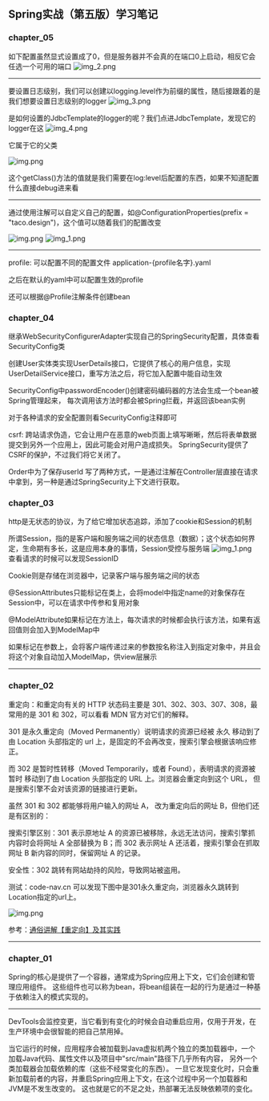 ## Spring实战（第五版）学习笔记

### chapter_05
如下配置虽然显式设置成了0，但是服务器并不会真的在端口0上启动，相反它会任选一个可用的端口
![img_2.png](images/img_2.png)

---

要设置日志级别，我们可以创建以logging.level作为前缀的属性，随后接跟着的是我们想要设置日志级别的logger
![img_3.png](images/img_3.png)

是如何设置的JdbcTemplate的logger的呢？我们点进JdbcTemplate，发现它的logger在这
![img_4.png](images/img_4.png)

它属于它的父类

![img.png](images/img_5.png)

这个getClass()方法的值就是我们需要在log:level后配置的东西，如果不知道配置什么直接debug进来看

---

通过使用注解可以自定义自己的配置，如@ConfigurationProperties(prefix = "taco.design")，这个值可以随着我们的配置改变

![img.png](images/img_6.png)
![img_1.png](images/img_7.png)

---

profile: 可以配置不同的配置文件 application-{profile名字}.yaml

之后在默认的yaml中可以配置生效的profile

还可以根据@Profile注解条件创建bean

### chapter_04

继承WebSecurityConfigurerAdapter实现自己的SpringSecurity配置，具体查看SecurityConfig类

创建User实体类实现UserDetails接口，它提供了核心的用户信息，实现UserDetailService接口，重写方法之后，将它加入配置中能自动生效

SecurityConfig中passwordEncoder()创建密码编码器的方法会生成一个bean被Spring管理起来，
每次调用该方法时都会被Spring拦截，并返回该bean实例

对于各种请求的安全配置则看SecurityConfig注释即可

csrf: 跨站请求伪造，它会让用户在恶意的web页面上填写晰晰，然后将表单数据提交到另外一个应用上，因此可能会对用户造成损失。
SpringSecurity提供了CSRF的保护，不过我们将它关闭了。

Order中为了保存userId 写了两种方式，一是通过注解在Controller层直接在请求中拿到，另一种是通过SpringSecurity上下文进行获取。

### chapter_03

http是无状态的协议，为了给它增加状态追踪，添加了cookie和Session的机制

所谓Session，指的是客户端和服务端之间的状态信息（数据）；这个状态如何界定，生命期有多长，这是应用本身的事情，Session受控与服务端
![img_1.png](images/img_1.png)
查看请求的时候可以发现SessionID

Cookie则是存储在浏览器中，记录客户端与服务端之间的状态

@SessionAttributes只能标记在类上，会将model中指定name的对象保存在Session中，可以在请求中传参和复用对象

@ModelAttribute如果标记在方法上，每次请求的时候都会执行该方法，如果有返回值则会加入到ModelMap中

如果标记在参数上，会将客户端传递过来的参数按名称注入到指定对象中，并且会将这个对象自动加入ModelMap，供view层展示

---

### chapter_02

重定向：和重定向有关的 HTTP 状态码主要是 301、302、303、307、308，最常用的是 301 和 302，可以看看 MDN 官方对它们的解释。

301 是永久重定向（Moved Permanently）说明请求的资源已经被 永久 移动到了由 Location 头部指定的 url 上，是固定的不会再改变，搜索引擎会根据该响应修正。

而 302 是暂时性转移（Moved Temporarily，或者 Found），表明请求的资源被 暂时 移动到了由 Location 头部指定的 URL 上。浏览器会重定向到这个 URL， 但是搜索引擎不会对该资源的链接进行更新。

虽然 301 和 302 都能够将用户输入的网址 A， 改为重定向后的网址 B，但他们还是有区别的：

搜索引擎区别：301 表示原地址 A 的资源已被移除，永远无法访问，搜索引擎抓内容时会将网址 A 全部替换为 B；而 302 表示网址 A 还活着，搜索引擎会在抓取网址 B 新内容的同时，保留网址 A 的记录。

安全性：302 跳转有网站劫持的风险，导致网站被盗用。

测试：code-nav.cn 可以发现下图中是301永久重定向，浏览器永久跳转到Location指定的url上。

![img.png](images/img.png)

参考：[通俗讲解【重定向】及其实践](https://zhuanlan.zhihu.com/p/367927954)

---

### chapter_01

Spring的核心是提供了一个容器，通常成为Spring应用上下文，它们会创建和管理应用组件。 
这些组件也可以称为bean，将bean组装在一起的行为是通过一种基于依赖注入的模式实现的。

---

DevTools会监控变更，当它看到有变化的时候会自动重启应用，仅用于开发，在生产环境中会很智能的把自己禁用掉。

当它运行的时候，应用程序会被加载到Java虚拟机两个独立的类加载器中，一个加载Java代码、属性文件以及项目中"src/main"路径下几乎所有内容，
另外一个类加载器会加载依赖的库（这些不经常变化的东西）。
一旦它发现变化时，只会重新加载前者的内容，并重启Spring应用上下文，在这个过程中另一个加载器和JVM是不发生改变的。
这也就是它的不足之处，热部署无法反映依赖项的变化。